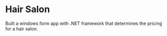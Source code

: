 # Hair Salon
 Built a windows form app with .NET framework that determines the pricing for a hair salon. 
